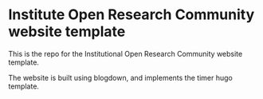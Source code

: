 
<!-- README.md is generated from README.Rmd. Please edit that file -->
Institute Open Research Community website template
==================================================

This is the repo for the Institutional Open Research Community website template.

The website is built using blogdown, and implements the timer hugo template.

